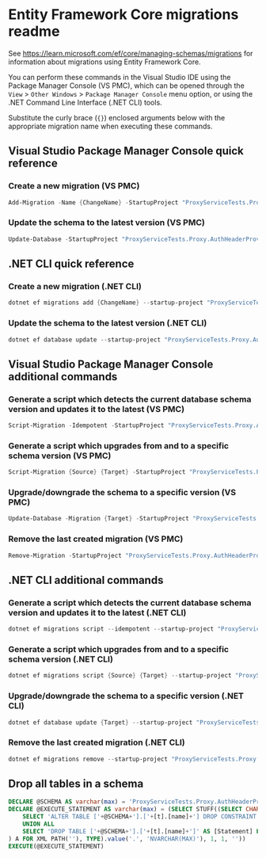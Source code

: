 # Entity Framework Core migrations readme

See <https://learn.microsoft.com/ef/core/managing-schemas/migrations> for information about migrations
using Entity Framework Core.

You can perform these commands in the Visual Studio IDE using the Package Manager Console (VS PMC), which can
be opened through the `View` > `Other Windows` > `Package Manager Console` menu option, or using the .NET
Command Line Interface (.NET CLI) tools.

Substitute the curly brace (`{}`) enclosed arguments below with the appropriate migration name when
executing these commands.

## Visual Studio Package Manager Console quick reference

### Create a new migration (VS PMC)

```powershell
Add-Migration -Name {ChangeName} -StartupProject "ProxyServiceTests.Proxy.AuthHeaderProvider.Api" -Project "ProxyServiceTests.Proxy.AuthHeaderProvider.Infrastructure"
```

### Update the schema to the latest version (VS PMC)

```powershell
Update-Database -StartupProject "ProxyServiceTests.Proxy.AuthHeaderProvider.Api" -Project "ProxyServiceTests.Proxy.AuthHeaderProvider.Infrastructure"
```

## .NET CLI quick reference

### Create a new migration (.NET CLI)

```powershell
dotnet ef migrations add {ChangeName} --startup-project "ProxyServiceTests.Proxy.AuthHeaderProvider.Api" --project "ProxyServiceTests.Proxy.AuthHeaderProvider.Infrastructure"
```

### Update the schema to the latest version (.NET CLI)

```powershell
dotnet ef database update --startup-project "ProxyServiceTests.Proxy.AuthHeaderProvider.Api" --project "ProxyServiceTests.Proxy.AuthHeaderProvider.Infrastructure"
```

## Visual Studio Package Manager Console additional commands

### Generate a script which detects the current database schema version and updates it to the latest (VS PMC)

```powershell
Script-Migration -Idempotent -StartupProject "ProxyServiceTests.Proxy.AuthHeaderProvider.Api" -Project "ProxyServiceTests.Proxy.AuthHeaderProvider.Infrastructure"
```

### Generate a script which upgrades from and to a specific schema version (VS PMC)

```powershell
Script-Migration {Source} {Target} -StartupProject "ProxyServiceTests.Proxy.AuthHeaderProvider.Api" -Project "ProxyServiceTests.Proxy.AuthHeaderProvider.Infrastructure"
```

### Upgrade/downgrade the schema to a specific version (VS PMC)

```powershell
Update-Database -Migration {Target} -StartupProject "ProxyServiceTests.Proxy.AuthHeaderProvider.Api" -Project "ProxyServiceTests.Proxy.AuthHeaderProvider.Infrastructure"
```

### Remove the last created migration (VS PMC)

```powershell
Remove-Migration -StartupProject "ProxyServiceTests.Proxy.AuthHeaderProvider.Api" -Project "ProxyServiceTests.Proxy.AuthHeaderProvider.Infrastructure"
```

## .NET CLI additional commands

### Generate a script which detects the current database schema version and updates it to the latest (.NET CLI)

```powershell
dotnet ef migrations script --idempotent --startup-project "ProxyServiceTests.Proxy.AuthHeaderProvider.Api" --project "ProxyServiceTests.Proxy.AuthHeaderProvider.Infrastructure"
```

### Generate a script which upgrades from and to a specific schema version (.NET CLI)

```powershell
dotnet ef migrations script {Source} {Target} --startup-project "ProxyServiceTests.Proxy.AuthHeaderProvider.Api" --project "ProxyServiceTests.Proxy.AuthHeaderProvider.Infrastructure"
```

### Upgrade/downgrade the schema to a specific version (.NET CLI)

```powershell
dotnet ef database update {Target} --startup-project "ProxyServiceTests.Proxy.AuthHeaderProvider.Api" --project "ProxyServiceTests.Proxy.AuthHeaderProvider.Infrastructure"
```

### Remove the last created migration (.NET CLI)

```powershell
dotnet ef migrations remove --startup-project "ProxyServiceTests.Proxy.AuthHeaderProvider.Api" --project "ProxyServiceTests.Proxy.AuthHeaderProvider.Infrastructure"
```

## Drop all tables in a schema

```sql
DECLARE @SCHEMA AS varchar(max) = 'ProxyServiceTests.Proxy.AuthHeaderProvider'
DECLARE @EXECUTE_STATEMENT AS varchar(max) = (SELECT STUFF((SELECT CHAR(13) + CHAR(10) + [Statement] FROM (
    SELECT 'ALTER TABLE ['+@SCHEMA+'].['+[t].[name]+'] DROP CONSTRAINT ['+[fk].[name]+']' AS [Statement] FROM [sys].[foreign_keys] AS [fk] INNER JOIN [sys].[tables] AS [t] ON [t].[object_id] = [fk].[parent_object_id] INNER JOIN [sys].[schemas] AS [s] ON [s].[schema_id] = [t].[schema_id] WHERE [s].[name] = @SCHEMA
    UNION ALL
    SELECT 'DROP TABLE ['+@SCHEMA+'].['+[t].[name]+']' AS [Statement] FROM [sys].[tables] AS [t] INNER JOIN [sys].[schemas] AS [s] ON [s].[schema_id] = [t].[schema_id] WHERE [s].[name] = @SCHEMA
) A FOR XML PATH(''), TYPE).value('.', 'NVARCHAR(MAX)'), 1, 1, ''))
EXECUTE(@EXECUTE_STATEMENT)
```
